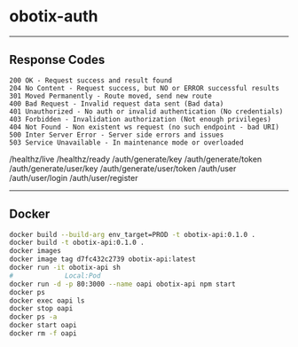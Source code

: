 # obotix-auth

---
## Response Codes

```
200 OK - Request success and result found
204 No Content - Request success, but NO or ERROR successful results 
301 Moved Permanently - Route moved, send new route
400 Bad Request - Invalid request data sent (Bad data)
401 Unauthorized - No auth or invalid authentication (No credentials)
403 Forbidden - Invalidation authorization (Not enough privileges)
404 Not Found - Non existent ws request (no such endpoint - bad URI)
500 Inter Server Error - Server side errors and issues
503 Service Unavailable - In maintenance mode or overloaded
```

/healthz/live
/healthz/ready
/auth/generate/key
/auth/generate/token
/auth/generate/user/key
/auth/generate/user/token
/auth/user
/auth/user/login
/auth/user/register

---
## Docker
```bash
docker build --build-arg env_target=PROD -t obotix-api:0.1.0 .
docker build -t obotix-api:0.1.0 .
docker images
docker image tag d7fc432c2739 obotix-api:latest
docker run -it obotix-api sh
#             Local:Pod
docker run -d -p 80:3000 --name oapi obotix-api npm start
docker ps
docker exec oapi ls
docker stop oapi
docker ps -a
docker start oapi
docker rm -f oapi
```
